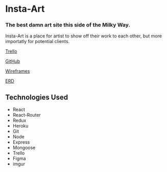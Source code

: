 # Insta-Art

### The best damn art site this side of the Milky Way.

Insta-Art is a place for artist to show off their work to each other, but more importatly for potential clients. 




[Trello](https://trello.com/b/BhVlwRzP/wdi-project-3)

[GitHub](https://github.com/bethschoenfeld/hannahs_art)

[Wireframes](https://www.figma.com/file/0EiECwVr1P3jFp6PUEs3duuT/Hannah-s-Art-Wireframes)

[ERD](https://www.figma.com/file/WWKIfRucFUSbk4n5HD9R3HmK/Hannah-s-Art-ERD)


## Technologies Used

* React
* React-Router
* Redux
* Heroku
* Git
* Node
* Express
* Mongoose
* Trello 
* Figma
* imgur

